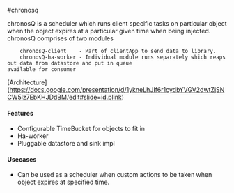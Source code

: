 #chronosq

chronosQ is a scheduler which runs client specific tasks on particular object when the object expires at a particular given time when being injected.
chronosQ comprises of two modules

        chronosQ-client    - Part of clientApp to send data to library.
        chronosQ-ha-worker - Individual module runs separately which reaps out data from datastore and put in queue                               available for consumer

[Architecture] (https://docs.google.com/presentation/d/1ykneLhJIf6r1cydbYVGV2dwtZjSNCW5lz7EbKHJDdBM/edit#slide=id.plink)        
        
        
#### Features

   - Configurable TimeBucket for objects to fit in
   - Ha-worker 
   - Pluggable datastore and sink impl

#### Usecases

   - Can be used as a scheduler when custom actions to be taken when object expires at specified time.
   

   
      
      
        
        
